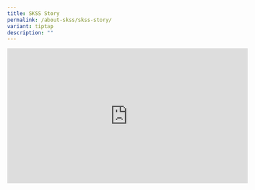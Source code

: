 ```yaml
---
title: SKSS Story
permalink: /about-skss/skss-story/
variant: tiptap
description: ""
---
```

<div class="iframe-wrapper">
<iframe height="315" width="560" allowfullscreen="true" frameborder="0" src="https://www.youtube.com/embed/qcDzof35fOU"></iframe>
</div>
<p></p>